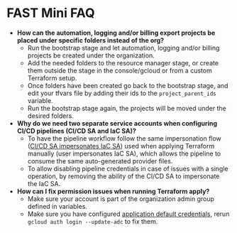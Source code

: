 # FAST Mini FAQ

- **How can the automation, logging and/or billing export projects be placed under specific folders instead of the org?**
  - Run the bootstrap stage and let automation, logging and/or billing projects be created under the organization.
  - Add the needed folders to the resource manager stage, or create them outside the stage in the console/gcloud or from a custom Terraform setup.
  - Once folders have been created go back to the bootstrap stage, and edit your tfvars file by adding their ids to the `project_parent_ids` variable.
  - Run the bootstrap stage again, the projects will be moved under the desired folders.
- **Why do we need two separate service accounts when configuring CI/CD pipelines (CI/CD SA and IaC SA)?**
  - To have the pipeline workflow follow the same impersonation flow ([CI/CD SA impersonates IaC SA](IaC_SA.png)) used when applying Terraform manually (user impersonates IaC SA), which allows the pipeline to consume the same auto-generated provider files.
  - To allow disabling pipeline credentials in case of issues with a single operation, by removing the ability of the CI/CD SA to impersonate the IaC SA.
- **How can I fix permission issues when running Terraform apply?**
  - Make sure your account is part of the organization admin group defined in variables.
  - Make sure you have configured [application default credentials](https://cloud.google.com/docs/authentication/application-default-credentials), rerun `gcloud auth login --update-adc` to fix them.
